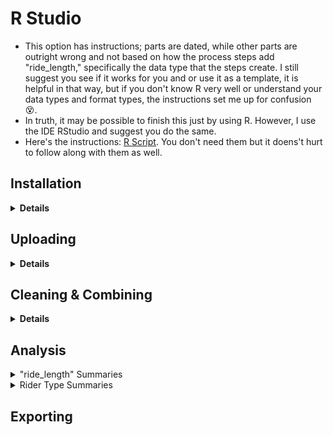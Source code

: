 # R Studio
* This option has instructions; parts are dated, while other parts are outright wrong and not based on how the process steps add "ride_length," specifically the data type that the steps create. I still suggest you see if it works for you and or use it as a template, it is helpful in that way, but if you don't know R very well or understand your data types and format types, the instructions set me up for confusion 😵.
* In truth, it may be possible to finish this just by using R. However, I use the IDE RStudio and suggest you do the same.
* Here's the instructions: [R Script](https://docs.google.com/document/d/1TTj5KNKf4BWvEORGm10oNbpwTRk1hamsWJGj6qRWpuI/edit). You don't need them but it doens't hurt to follow along with them as well.  

## Installation
<details>
  <summary><strong>Details</strong></summary>
  
### Click here ➡️ [R](https://cloud.r-project.org/bin/windows/base/R-4.3.0-win.exe)

* I created an auto-download link because I find the CRAN website confusing 😵. 
* Keep in mind that R does not auto-update. Also, that old versions stay on your hard drive.
* Run through the setup, keeping all the default settings.

### Click here ➡️ [R Studio](https://download1.rstudio.org/electron/windows/RStudio-2023.06.0-421.exe)
* I created an auto-download link because why not.
* Keep in mind that RStudio does not auto-update, nor do the libraries, but it will prompt you when updates are available. 
* Run through the setup, keeping all the default settings.
  
### Make sure you create a directory for your project
  * The far top-right has a tab just below the RStudio "Close tab" click it > New Project > New Directory > New Project >  name your directory and its location > Create Project.
  
<details>
  <summary><strong>Settings</strong></summary> 
  
  * To change RStudio to nightmode: Tools > Global Options > Appearance > Editor theme > "Tomorrow Night" is my current selection.
  * I prefer this pane layout. I ask that you consider it yourself. To change it: View > Panes > Pane Layout. However, it is all preference: 
  
![RStudio](RStudio.PNG)
  
</details>

</details>

## Uploading 

<details>
    <summary><strong>Details</strong></summary>
<em> Note: The point of this set of instructions is to answer "In what ways do members and casual riders use Divvy bikes differently?". </em> We can use R to answer other questions as well.
  
* In my opinion, to save on typing, you should copy the instructions listed at the top of this page into a new R script or copy [mine](https://github.com/MjxSjx/Portfolio/blob/main/Case%20Study%201%20-%20bike-share%20analysis/R%20Results/bike_riders.R) which is what i'll be using for this guide. 
* File tab > New File > R Script. Copy the instructions and paste them into your new script, then: File tab > Save As > bike_riders.R <em>(or whatever file name you like).</em> 
  
<details>
  <summary><strong>Instructions</strong></summary>
  
<ol>
<li> We potentially need to install tidyverse. <em> It's likely you already have it installed if you took the Coursera Google Data Analytics course and followed their instructions word for word, you installed tidyverse like 15 times 🤣. </em> </li>
<details>
  <summary><strong>Install Packages</strong></summary>
  
* install.packages("tidyverse")
* <em> We do not need "lubridate" and "ggplot2" installed because "tidyverse" already comes with them. </em>
</details>
  
<li> After installing the libraries, you still need to load them. This is where copying the instructions into an R script is so helpful. simply highlight the line that reads "library(tidyverse)" and then hold CTRL+ENTER or click the "Run" button at the top-right of the Script tab. </li>
  <details>
  <summary><strong>Load Packages</strong></summary>
    
* library(tidyverse) 
* <em> We do not need "lubridate" and "ggplot2" loaded because "tidyverse" already does that for us. </em>
</details>

<li>Now we check and set the directory.</li>
  
  <details>
    <summary><strong>Check and Set Directory</strong></summary>
    
* getwd() <em># displays your working directory</em>
* setwd("Your Directory location") <em># sets your working directory </em>
* getwd() <em># check you set your directory correctly</em>
    
 </details>
  
<li> It's time to upload the CSV files we cleaned earlier. </li>
    <details>
    <summary><strong>CSV Files</strong></summary>
      <em>Simple file names mean less typing</em>
      
* db1 <- read_csv("202205-tripdata.csv")
* db2 <- read_csv("202206-tripdata.csv")
* db3 <- read_csv("202207-tripdata.csv")
* db4 <- read_csv("202208-tripdata.csv")
* db5 <- read_csv("202209-tripdata.csv")
* db6 <- read_csv("202210-tripdata.csv")
* db7 <- read_csv("202211-tripdata.csv")
* db8 <- read_csv("202212-tripdata.csv")
* db9 <- read_csv("202301-tripdata.csv")
* db10 <- read_csv("202302-tripdata.csv")
* db11 <- read_csv("202303-tripdata.csv")
* db12 <- read_csv("202304-tripdata.csv")

<em>Check your "Enviroment" tab that all 12 files are loaded in R Studio</em>
       </details>
  
  <li> Check once again the all 12 column names are consistent. </li>
      <details>
    <summary><strong>Checking Column Names </strong></summary>
        
* colnames(db1)
* colnames(db2)
* colnames(db3)
* colnames(db4)
* colnames(db5)
* colnames(db6)
* colnames(db7)
* colnames(db8)
* colnames(db9)
* colnames(db10)
* colnames(db11)
* colnames(db12)
    </details>
  
<li> There is no need to rename columns or use mutate() on "ride_id" or "rideable_type" If you're using data post 2020. </li>
    <details>
 <summary><strong> Double Checking Column Names </strong></summary>
  <em> Simply check the structure of each file </em>
 
* str(db1)
* str(db2)
* str(db3)
* str(db4)
* str(db5)
* str(db6)
* str(db7)
* str(db8)
* str(db9)
* str(db10)
* str(db11)
* str(db12)
      
<em>Notice all column names are already correct and both columns listed directly above are already labeled as "col_character()"</em>
</ol>
  
</details>
</details>
  
## Cleaning & Combining

  <details>
    <summary><strong>Details</strong></summary>
<ol>
 <li>Making one large data frame.</li> 
 <details>
 <summary><strong>Combining</strong></summary>

* all_trips <- bind_rows(db1,db2,db3,db4,db5,db6,db7,db8,db9,db10,db11,db12)   
  </details>
   
<li> The .PDF instructions have us removing some columns. We don't <em>"need to"</em> though. Deeper investigations can be done if they are left, however they are investigations already covered in my SQL guide. </li>
<details>
  <summary><strong>Removing Columns</strong></summary>
  <em> birthyear and gender only apply to data 2020 and older and do not exist in our files. </em> 
  
* all_trips <- all_trips %>%  select(-c(start_lat, start_lng, end_lat, end_lng))
  
</details>

<li> Changing "ride_length" to coporate with us. </li> 
<details>
  <summary><strong> Changing "ride_length" </strong></summary>
  <em> This was a pain.  The standard instructions will not work. The solution is simple but understanding how and why every other solution broke the syntax took me half a day. Feel free to solve this yourself. The answer will always be here waiting for you. </em> 
<details>
  <summary><strong> <em>Spoiler Ahead! </em></strong></summary>
  
* all_trips$ride_length <- as.numeric(as.POSIXlt(all_trips$ride_length, format = "%H:%M:%S"))

</details> 
</details>  
  
<li> Inspecting the new table we've created. </li>  
<details>
  <summary><strong>Inspection Syntax</strong></summary>
  <em> This is all important information about our data frame. </em> 
  
* colnames(all_trips)  #List of column names
* nrow(all_trips)  #How many rows are in data frame?
* dim(all_trips)  #Dimensions of the data frame?
* head(all_trips)  #See the first 6 rows of data frame.  Also tail(all_trips)
* str(all_trips)  #See list of columns and data types (numeric, character, etc)
* summary(all_trips)  #Statistical summary of data. Mainly for numerics
  
</details>  
  
<li> There is no need to use mutate() on "casual_member" that only apply to data 2020 and older. </em> </li>   
<details>
  <summary><strong>Checking Column "member_casual"</strong></summary>
    <em> Run this code to prove to yourself you're in the clear </em>
  
* distinct_values <- unique(all_trips$member_casual)
* print(distinct_values)

 <em> Notice your results are only "casual" and "member" </em>                     
</details>  

<li> Adding a "date" column.</li>     
<details>
  <summary><strong>Adding Date</strong></summary>
   <em> This too caused a headache for me, although not as severe. The standard instructions will not work. </em>

  <details>
  <summary><strong>Spoilers Ahead! </strong></summary>
* all_trips$date <- as.Date(all_trips$started_at, format = "%m/%d/%Y %H:%M")

</details>
 </details>

<li> Adding Columns: month, day, and year of each ride. </em>       
<details>
 <summary><strong>Adding Columns </strong></summary>
  
* all_trips$month <- format(as.Date(all_trips$date), "%m")
* all_trips$day <- format(as.Date(all_trips$date), "%d")
* all_trips$year <- format(as.Date(all_trips$date), "%Y")
* all_trips$day_of_week <- format(as.Date(all_trips$date), "%A")

</details>

<li> Removing Bad Data.</li> 
<details>
  <summary><strong>Removing Negative Numbers</strong></summary>
   <em> We already took care of this in our Excel work. </em>
  
* all_trips_v2 <- all_trips[!(all_trips$start_station_name == "HQ QR" | all_trips$ride_length<0),]

</details>

</ol>
 
</details>
      
## Analysis

<details>
<summary>"ride_length" Summaries </summary>
<em> Time for descriptive analysis on ride_length (all figures in seconds) </em>

* mean(all_trips_v2$ride_length) 
* median(all_trips_v2$ride_length) 
* max(all_trips_v2$ride_length) 
* min(all_trips_v2$ride_length) 
* summary(all_trips_v2$ride_length)

</details>

<details>
<summary>Rider Type Summaries </summary>
<em>Compare members and casual users</em>

* aggregate(all_trips_v2$ride_length ~ all_trips_v2$member_casual, FUN = mean)
* aggregate(all_trips_v2$ride_length ~ all_trips_v2$member_casual, FUN = median)
* aggregate(all_trips_v2$ride_length ~ all_trips_v2$member_casual, FUN = max)
* aggregate(all_trips_v2$ride_length ~ all_trips_v2$member_casual, FUN = min)
  
</details>









































## Exporting
